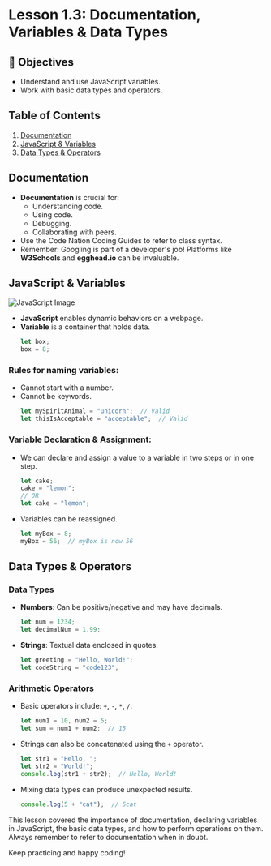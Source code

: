 # Lesson 1.3: Documentation, Variables & Data Types

## 🎯 Objectives
- Understand and use JavaScript variables.
- Work with basic data types and operators.

## Table of Contents
1. [Documentation](documentation)
2. [JavaScript & Variables](javascript-variables)
3. [Data Types & Operators](data-types-operators)


## Documentation
- **Documentation** is crucial for:
  - Understanding code.
  - Using code.
  - Debugging.
  - Collaborating with peers.
- Use the Code Nation Coding Guides to refer to class syntax.
- Remember: Googling is part of a developer's job! Platforms like **W3Schools** and **egghead.io** can be invaluable.

## JavaScript & Variables
![JavaScript Image](https://miro.medium.com/v2/resize:fit:1200/1*LyZcwuLWv2FArOumCxobpA.png)

- **JavaScript** enables dynamic behaviors on a webpage.
- **Variable** is a container that holds data. 
  ```javascript
  let box;
  box = 8;
  ```

### Rules for naming variables:
- Cannot start with a number.
- Cannot be keywords.
  ```javascript
  let mySpiritAnimal = "unicorn";  // Valid
  let thisIsAcceptable = "acceptable";  // Valid
  ```

### Variable Declaration & Assignment:
- We can declare and assign a value to a variable in two steps or in one step.
  ```javascript
  let cake;
  cake = "lemon";
  // OR
  let cake = "lemon";
  ```

- Variables can be reassigned.
  ```javascript
  let myBox = 8;
  myBox = 56;  // myBox is now 56
  ```

## Data Types & Operators

### Data Types
- **Numbers**: Can be positive/negative and may have decimals.
  ```javascript
  let num = 1234;
  let decimalNum = 1.99;
  ```

- **Strings**: Textual data enclosed in quotes.
  ```javascript
  let greeting = "Hello, World!";
  let codeString = "code123";
  ```

### Arithmetic Operators
- Basic operators include: `+`, `-`, `*`, `/`.
  ```javascript
  let num1 = 10, num2 = 5;
  let sum = num1 + num2;  // 15
  ```

- Strings can also be concatenated using the `+` operator.
  ```javascript
  let str1 = "Hello, ";
  let str2 = "World!";
  console.log(str1 + str2);  // Hello, World!
  ```

- Mixing data types can produce unexpected results.
  ```javascript
  console.log(5 + "cat");  // 5cat
  ```


This lesson covered the importance of documentation, declaring variables in JavaScript, the basic data types, and how to perform operations on them. Always remember to refer to documentation when in doubt. 

Keep practicing and happy coding!
